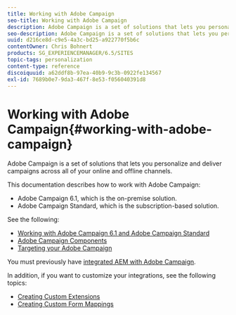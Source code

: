 ```yaml
---
title: Working with Adobe Campaign
seo-title: Working with Adobe Campaign
description: Adobe Campaign is a set of solutions that lets you personalize and deliver campaigns across all of your online and offline channels.
seo-description: Adobe Campaign is a set of solutions that lets you personalize and deliver campaigns across all of your online and offline channels.
uuid: d216ce8d-c9e5-4a3c-bd25-a922770f5b6c
contentOwner: Chris Bohnert
products: SG_EXPERIENCEMANAGER/6.5/SITES
topic-tags: personalization
content-type: reference
discoiquuid: a62ddf8b-97ea-40b9-9c3b-0922fe134567
exl-id: 7689b0e7-9da3-467f-8e53-f056040391d8
---
```

# Working with Adobe Campaign{#working-with-adobe-campaign}

Adobe Campaign is a set of solutions that lets you personalize and deliver campaigns across all of your online and offline channels.

This documentation describes how to work with Adobe Campaign:

* Adobe Campaign 6.1, which is the on-premise solution.
* Adobe Campaign Standard, which is the subscription-based solution.

See the following:

* [Working with Adobe Campaign 6.1 and Adobe Campaign Standard](/help/sites-classic-ui-authoring/classic-personalization-ac-campaign.md)
* [Adobe Campaign Components](/help/sites-classic-ui-authoring/classic-personalization-ac-components.md)
* [Targeting your Adobe Campaign](/help/sites-classic-ui-authoring/classic-personalization-ac-target.md)

You must previously have [integrated AEM with Adobe Campaign](/help/sites-administering/campaign.md).

In addition, if you want to customize your integrations, see the following topics:

* [Creating Custom Extensions](/help/sites-developing/extending-campaign-extensions.md)
* [Creating Custom Form Mappings](/help/sites-developing/extending-campaign-form-mapping.md)
